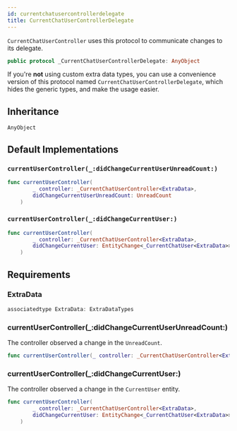 ```yaml
---
id: currentchatusercontrollerdelegate 
title: CurrentChatUserControllerDelegate
--- 
```


`CurrentChatUserController` uses this protocol to communicate changes to its delegate.

``` swift
public protocol _CurrentChatUserControllerDelegate: AnyObject 
```

If you're **not** using custom extra data types, you can use a convenience version of this protocol
named `CurrentChatUserControllerDelegate`, which hides the generic types, and make the usage easier.

## Inheritance

`AnyObject`

## Default Implementations

### `currentUserController(_:didChangeCurrentUserUnreadCount:)`

``` swift
func currentUserController(
        _ controller: _CurrentChatUserController<ExtraData>,
        didChangeCurrentUserUnreadCount: UnreadCount
    ) 
```

### `currentUserController(_:didChangeCurrentUser:)`

``` swift
func currentUserController(
        _ controller: _CurrentChatUserController<ExtraData>,
        didChangeCurrentUser: EntityChange<_CurrentChatUser<ExtraData>>
    ) 
```

## Requirements

### ExtraData

``` swift
associatedtype ExtraData: ExtraDataTypes
```

### currentUserController(\_:​didChangeCurrentUserUnreadCount:​)

The controller observed a change in the `UnreadCount`.

``` swift
func currentUserController(_ controller: _CurrentChatUserController<ExtraData>, didChangeCurrentUserUnreadCount: UnreadCount)
```

### currentUserController(\_:​didChangeCurrentUser:​)

The controller observed a change in the `CurrentUser` entity.

``` swift
func currentUserController(
        _ controller: _CurrentChatUserController<ExtraData>,
        didChangeCurrentUser: EntityChange<_CurrentChatUser<ExtraData>>
    )
```
